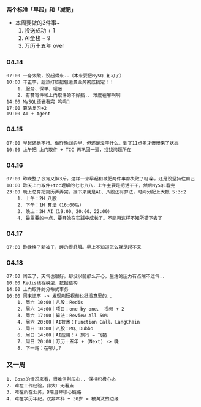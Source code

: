 
**两个标准「早起」和「减肥」**

-  本周要做的3件事~
	1. 投送成功 + 1
	2. AI全栈 + 9
	3. 万历十五年 over

### 04.14

	07:00 一身太酸，没起得来..（本来要把MySQL复习了）
	10:00 干正事，趁热打铁把包运费业务彻底搞定！！
		1. 服务、保单、理赔
		2. 有赞寄件和上门取件的不好搞.. 难度在哪啊啊
	14:00 MySQL语雀看完 呜呜🥹
	17:00 算法复习+2
	19:00 AI + Agent


### 04.15

	07:00 早起还是不行。做昨晚回的早，但还是没干什么。到了11点多才慢慢来了状态
	10:00 上午把 上门取件 + TCC 再巩固一遍，找找问题所在


### 04.16

	07:00 昨晚整了夜宵又胖3斤，这样一来早起和减肥两件事都失败了呀😭，还是没坚持住自己
	10:00 昨天上门取件+tcc理解的七七八八，上午主要是把活干干，然后MySQL看完
	23:00 晚上总算把简历弄弄完，接下来就是AI、八股还有算法，时间分配上大概 5:3:2 
		1. 上午：2H 八股
		2. 下午：1H 算法（16:00后）
		3. 晚上：3H AI（19:00、20:00、22:00）
		4. 最重要的一点，要开始在实践中成长了。不能再这样不知所错下去了


### 04.17

	07:00 昨晚换了新被子，睡的很舒服。早上不知道怎么就是起不来

### 04.18

	07:00 周五了，天气也很好。却没以前那么开心，生活的压力有点喘不过气..
	10:00 Redis线程模型、数据结构
	14:00 上门取件的分布式事务
	16:00 周末记事 -> 发现刷短视频也挺没意思的..
		1. 周六 10:00｜八股：Redis
		2. 周六 14:00｜项目：one by one、 视频 + 2 
		3. 周六 17:00｜算法：Review All 50%
		4. 周六 20:00｜AI技术：Function Call、LangChain 
		5. 周日 10:00｜八股：MQ、Dubbo
		6. 周日 14:00｜AI应用：+ 旅行 = 飞猪
		7. 周日 20:00｜万历十五年 + (Next) -> 晚
		8. 下一站：在哪儿？


### 又一周

	1. Boss的情况来看，很难但别灰心.. 保持积极心态
	2. 难在工作经验，非大厂无看点
	3. 难在所在业务，B端且非核心链路
	4. 难在学历年纪，双非本科 + 30岁 = 被淘汰的边缘